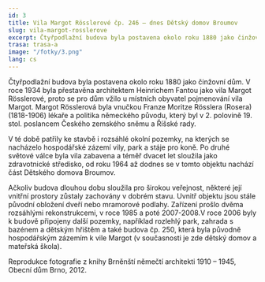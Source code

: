```yaml
---
id: 3
title: Vila Margot Rösslerové čp. 246 – dnes Dětský domov Broumov
slug: vila-margot-rosslerove
excerpt: Čtyřpodlažní budova byla postavena okolo roku 1880 jako činžovní dům. V roce 1934 byla přestavěna architektem Heinrichem Fantou jako vila Margot Rösslerové, proto se pro dům vžilo u místních obyvatel pojmenování vila Margot. Margot Rösslerová byla vnučkou Franze Moritze Rösslera (Rosera) (1818­­-1906) lékaře a politika německého původu, který byl v 2. polovině 19. stol. poslancem Českého zemského sněmu a Říšské rady.
trasa: trasa-a
image: "/fotky/3.png"
lang: cs
---
```


Čtyřpodlažní budova byla postavena okolo roku 1880 jako činžovní dům. V roce 1934 byla přestavěna architektem Heinrichem Fantou jako vila Margot Rösslerové, proto se pro dům vžilo u místních obyvatel pojmenování vila Margot. Margot Rösslerová byla vnučkou Franze Moritze Rösslera (Rosera) (1818­­-1906) lékaře a politika německého původu, který byl v 2. polovině 19. stol. poslancem Českého zemského sněmu a Říšské rady.

V té době patřily ke stavbě i rozsáhlé okolní pozemky, na kterých se nacházelo hospodářské zázemí vily, park a stáje pro koně. Po druhé světové válce byla vila zabavena a téměř dvacet let sloužila jako zdravotnické středisko, od roku 1964 až dodnes se v tomto objektu nachází část Dětského domova Broumov.

Ačkoliv budova dlouhou dobu sloužila pro širokou veřejnost, některé její vnitřní prostory zůstaly zachovány v dobrém stavu. Uvnitř objektu jsou stále původní obložení dveří nebo mramorové podlahy. Zařízení prošlo dvěma rozsáhlými rekonstrukcemi, v roce 1985 a poté 2007-2008.V roce 2006 byly k budově připojeny další pozemky, například rozlehlý park, zahrada s bazénem a dětským hřištěm a také budova čp. 250, která byla původně hospodářským zázemím k vile Margot (v současnosti je zde dětský domov a mateřská škola).

Reprodukce fotografie z knihy Brněnští němečtí architekti 1910 – 1945, Obecní dům Brno, 2012.


